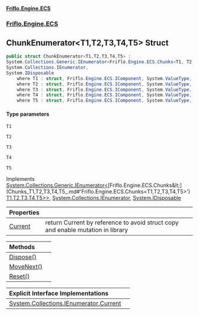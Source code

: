 #### [Friflo.Engine.ECS](index.md#'index')
### [Friflo.Engine.ECS](Friflo.Engine.ECS.md#'Friflo.Engine.ECS')

## ChunkEnumerator<T1,T2,T3,T4,T5> Struct

```csharp
public struct ChunkEnumerator<T1,T2,T3,T4,T5> :
System.Collections.Generic.IEnumerator<Friflo.Engine.ECS.Chunks<T1, T2, T3, T4, T5>>,
System.Collections.IEnumerator,
System.IDisposable
    where T1 : struct, Friflo.Engine.ECS.IComponent, System.ValueType, System.ValueType
    where T2 : struct, Friflo.Engine.ECS.IComponent, System.ValueType, System.ValueType
    where T3 : struct, Friflo.Engine.ECS.IComponent, System.ValueType, System.ValueType
    where T4 : struct, Friflo.Engine.ECS.IComponent, System.ValueType, System.ValueType
    where T5 : struct, Friflo.Engine.ECS.IComponent, System.ValueType, System.ValueType
```
#### Type parameters

<a name='Friflo.Engine.ECS.ChunkEnumerator_T1,T2,T3,T4,T5_.T1'></a>

`T1`

<a name='Friflo.Engine.ECS.ChunkEnumerator_T1,T2,T3,T4,T5_.T2'></a>

`T2`

<a name='Friflo.Engine.ECS.ChunkEnumerator_T1,T2,T3,T4,T5_.T3'></a>

`T3`

<a name='Friflo.Engine.ECS.ChunkEnumerator_T1,T2,T3,T4,T5_.T4'></a>

`T4`

<a name='Friflo.Engine.ECS.ChunkEnumerator_T1,T2,T3,T4,T5_.T5'></a>

`T5`

Implements [System.Collections.Generic.IEnumerator&lt;](https://docs.microsoft.com/en-us/dotnet/api/System.Collections.Generic.IEnumerator-1#'System.Collections.Generic.IEnumerator`1')[Friflo.Engine.ECS.Chunks&lt;](Chunks_T1,T2,T3,T4,T5_.md#'Friflo.Engine.ECS.Chunks<T1,T2,T3,T4,T5>')[T1](ChunkEnumerator_T1,T2,T3,T4,T5_.md#Friflo.Engine.ECS.ChunkEnumerator_T1,T2,T3,T4,T5_.T1#'Friflo.Engine.ECS.ChunkEnumerator<T1,T2,T3,T4,T5>.T1')[,](Chunks_T1,T2,T3,T4,T5_.md#'Friflo.Engine.ECS.Chunks<T1,T2,T3,T4,T5>')[T2](ChunkEnumerator_T1,T2,T3,T4,T5_.md#Friflo.Engine.ECS.ChunkEnumerator_T1,T2,T3,T4,T5_.T2#'Friflo.Engine.ECS.ChunkEnumerator<T1,T2,T3,T4,T5>.T2')[,](Chunks_T1,T2,T3,T4,T5_.md#'Friflo.Engine.ECS.Chunks<T1,T2,T3,T4,T5>')[T3](ChunkEnumerator_T1,T2,T3,T4,T5_.md#Friflo.Engine.ECS.ChunkEnumerator_T1,T2,T3,T4,T5_.T3#'Friflo.Engine.ECS.ChunkEnumerator<T1,T2,T3,T4,T5>.T3')[,](Chunks_T1,T2,T3,T4,T5_.md#'Friflo.Engine.ECS.Chunks<T1,T2,T3,T4,T5>')[T4](ChunkEnumerator_T1,T2,T3,T4,T5_.md#Friflo.Engine.ECS.ChunkEnumerator_T1,T2,T3,T4,T5_.T4#'Friflo.Engine.ECS.ChunkEnumerator<T1,T2,T3,T4,T5>.T4')[,](Chunks_T1,T2,T3,T4,T5_.md#'Friflo.Engine.ECS.Chunks<T1,T2,T3,T4,T5>')[T5](ChunkEnumerator_T1,T2,T3,T4,T5_.md#Friflo.Engine.ECS.ChunkEnumerator_T1,T2,T3,T4,T5_.T5#'Friflo.Engine.ECS.ChunkEnumerator<T1,T2,T3,T4,T5>.T5')[&gt;](Chunks_T1,T2,T3,T4,T5_.md#'Friflo.Engine.ECS.Chunks<T1,T2,T3,T4,T5>')[&gt;](https://docs.microsoft.com/en-us/dotnet/api/System.Collections.Generic.IEnumerator-1#'System.Collections.Generic.IEnumerator`1'), [System.Collections.IEnumerator](https://docs.microsoft.com/en-us/dotnet/api/System.Collections.IEnumerator#'System.Collections.IEnumerator'), [System.IDisposable](https://docs.microsoft.com/en-us/dotnet/api/System.IDisposable#'System.IDisposable')

| Properties | |
| :--- | :--- |
| [Current](ChunkEnumerator_T1,T2,T3,T4,T5_.Current.md#'Friflo.Engine.ECS.ChunkEnumerator<T1,T2,T3,T4,T5>.Current') | return Current by reference to avoid struct copy and enable mutation in library |

| Methods | |
| :--- | :--- |
| [Dispose()](ChunkEnumerator_T1,T2,T3,T4,T5_.Dispose().md#'Friflo.Engine.ECS.ChunkEnumerator<T1,T2,T3,T4,T5>.Dispose()') | |
| [MoveNext()](ChunkEnumerator_T1,T2,T3,T4,T5_.MoveNext().md#'Friflo.Engine.ECS.ChunkEnumerator<T1,T2,T3,T4,T5>.MoveNext()') | |
| [Reset()](ChunkEnumerator_T1,T2,T3,T4,T5_.Reset().md#'Friflo.Engine.ECS.ChunkEnumerator<T1,T2,T3,T4,T5>.Reset()') | |

| Explicit Interface Implementations | |
| :--- | :--- |
| [System.Collections.IEnumerator.Current](ChunkEnumerator_T1,T2,T3,T4,T5_.System.Collections.IEnumerator.Current.md#'Friflo.Engine.ECS.ChunkEnumerator<T1,T2,T3,T4,T5>.System.Collections.IEnumerator.Current') | |

